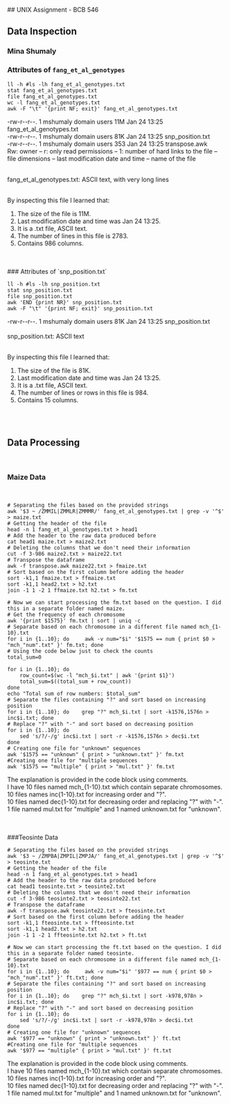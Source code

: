 <br>
<br>
## UNIX Assignment - BCB 546


## Data Inspection

### Mina Shumaly <br>
### Attributes of `fang_et_al_genotypes`

```
ll -h #ls -lh fang_et_al_genotypes.txt
stat fang_et_al_genotypes.txt
file fang_et_al_genotypes.txt
wc -l fang_et_al_genotypes.txt
awk -F "\t" '{print NF; exit}' fang_et_al_genotypes.txt
```
-rw-r--r--. 1 mshumaly domain users 11M Jan 24 13:25 fang_et_al_genotypes.txt
<br>
-rw-r--r--. 1 mshumaly domain users 81K Jan 24 13:25 snp_position.txt
<br>
-rw-r--r--. 1 mshumaly domain users 353 Jan 24 13:25 transpose.awk
<br>
Rw: owner – r: only read permissions – 1: number of hard links to the file – file dimensions – last modification date and time – name of the file
<br>
<br>

fang_et_al_genotypes.txt: ASCII text, with very long lines
<br>
<br>

By inspecting this file I learned that:
<br>
1. The size of the file is 11M. <br>
2. Last modification date and time was Jan 24 13:25. <br>
3. It is a .txt file, ASCII text. <br>
4. The number of lines in this file is 2783. <br>
5. Contains 986 columns. <br>
<br>
<br>
### Attributes of `snp_position.txt`

```
ll -h #ls -lh snp_position.txt
stat snp_position.txt
file snp_position.txt
awk 'END {print NR}' snp_position.txt
awk -F "\t" '{print NF; exit}' snp_position.txt
```
-rw-r--r--. 1 mshumaly domain users 81K Jan 24 13:25 snp_position.txt
<br>
<br>
snp_position.txt: ASCII text
<br>
<br>

By inspecting this file I learned that:
<br>

1. The size of the file is 81K. <br>
2. Last modification date and time was Jan 24 13:25. <br>
3. It is a .txt file, ASCII text. <br>
4. The number of lines or rows in this file is 984. <br>
5. Contains 15 columns. <br>
<br>
<br>

## Data Processing
<br>

### Maize Data
<br>

```
# Separating the files based on the provided strings
awk '$3 ~ /ZMMIL|ZMMLR|ZMMMR/' fang_et_al_genotypes.txt | grep -v '^$' > maize.txt
# Getting the header of the file
head -n 1 fang_et_al_genotypes.txt > head1
# Add the header to the raw data produced before
cat head1 maize.txt > maize2.txt
# Deleting the columns that we don't need their information
cut -f 3-986 maize2.txt > maize22.txt
# Transpose the dataframe
awk -f transpose.awk maize22.txt > fmaize.txt
# Sort based on the first column before adding the header
sort -k1,1 fmaize.txt > ffmaize.txt
sort -k1,1 head2.txt > h2.txt
join -1 1 -2 1 ffmaize.txt h2.txt > fm.txt

# Now we can start processing the fm.txt based on the question. I did this in a separate folder named maize.
# Get the frequency of each chromosome
awk '{print $1575}' fm.txt | sort | uniq -c
# Separate based on each chromosome in a different file named mch_{1-10}.txt
for i in {1..10}; do     awk -v num="$i" '$1575 == num { print $0 > "mch_"num".txt" }' fm.txt; done
# Using the code below just to check the counts
total_sum=0

for i in {1..10}; do
    row_count=$(wc -l "mch_$i.txt" | awk '{print $1}')
    total_sum=$((total_sum + row_count))
done
echo "Total sum of row numbers: $total_sum"
# Separate the files containing "?" and sort based on increasing position
for i in {1..10}; do    grep "?" mch_$i.txt | sort -k1576,1576n > inc$i.txt; done
# Replace "?" with "-" and sort based on decreasing position 
for i in {1..10}; do
    sed 's/?/-/g' inc$i.txt | sort -r -k1576,1576n > dec$i.txt
done
# Creating one file for "unknown" sequences
awk '$1575 == "unknown" { print > "unknown.txt" }' fm.txt
#Creating one file for "multiple sequences
awk '$1575 == "multiple" { print > "mul.txt" }' fm.txt
```

The explanation is provided in the code block using comments.
<br>
I have 10 files named mch_{1-10}.txt which contain separate chromosomes.
<br>
10 files names inc{1-10}.txt for increasing order and "?".
<br>
10 files named dec{1-10}.txt for decreasing order and replacing "?" with "-".
<br>
1 file named mul.txt for "multiple" and 1 named unknown.txt for "unknown".
<br>
<br>
<br>


###Teosinte Data

```
# Separating the files based on the provided strings
awk '$3 ~ /ZMPBA|ZMPIL|ZMPJA/' fang_et_al_genotypes.txt | grep -v '^$' > teosinte.txt
# Getting the header of the file
head -n 1 fang_et_al_genotypes.txt > head1
# Add the header to the raw data produced before
cat head1 teosinte.txt > teosinte2.txt
# Deleting the columns that we don't need their information
cut -f 3-986 teosinte2.txt > teosinte22.txt 
# Transpose the dataframe
awk -f transpose.awk teosinte22.txt > fteosinte.txt
# Sort based on the first column before adding the header
sort -k1,1 fteosinte.txt > ffteosinte.txt
sort -k1,1 head2.txt > h2.txt
join -1 1 -2 1 ffteosinte.txt h2.txt > ft.txt

# Now we can start processing the ft.txt based on the question. I did this in a separate folder named teosinte.
# Separate based on each chromosome in a different file named mch_{1-10}.txt
for i in {1..10}; do     awk -v num="$i" '$977 == num { print $0 > "mch_"num".txt" }' ft.txt; done
# Separate the files containing "?" and sort based on increasing position
for i in {1..10}; do    grep "?" mch_$i.txt | sort -k978,978n > inc$i.txt; done
# Replace "?" with "-" and sort based on decreasing position 
for i in {1..10}; do
    sed 's/?/-/g' inc$i.txt | sort -r -k978,978n > dec$i.txt
done
# Creating one file for "unknown" sequences
awk '$977 == "unknown" { print > "unknown.txt" }' ft.txt
#Creating one file for "multiple sequences
awk '$977 == "multiple" { print > "mul.txt" }' ft.txt
```

The explanation is provided in the code block using comments.
<br>
I have 10 files named mch_{1-10}.txt which contain separate chromosomes.
<br>
10 files names inc{1-10}.txt for increasing order and "?".
<br>
10 files named dec{1-10}.txt for decreasing order and replacing "?" with "-".
<br>
1 file named mul.txt for "multiple" and 1 named unknown.txt for "unknown".
<br>
<br>
<br>

